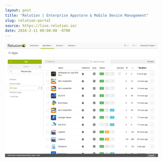 ```yaml
---
layout: post
title: "Relution | Enterprise Appstore & Mobile Device Management"
slug: relution-portal
source: https://live.relution.io/
date: 2016-2-11 00:00:00 -0700
---
```


<img src="/screenshots/relution.jpg">
